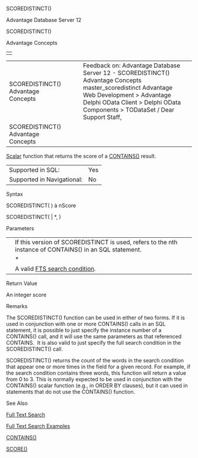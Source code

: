 SCOREDISTINCT()




Advantage Database Server 12  

SCOREDISTINCT()

Advantage Concepts

|  |
| --- |
|  |

|  |  |  |  |  |
| --- | --- | --- | --- | --- |
| SCOREDISTINCT()  Advantage Concepts |  |  | Feedback on: Advantage Database Server 12 - SCOREDISTINCT() Advantage Concepts master\_scoredistinct Advantage Web Development > Advantage Delphi OData Client > Delphi OData Components > TODataSet / Dear Support Staff, |  |
| SCOREDISTINCT()  Advantage Concepts |  |  |  |  |

[Scalar](master_supported_scalar_functions.htm) function that returns the score of a [CONTAINS()](master_contains.htm) result.

|  |  |
| --- | --- |
| Supported in SQL: | Yes |
| Supported in Navigational: | No |

Syntax

SCOREDISTINCT( <n> ) à nScore

SCOREDISTINCT( <field> | \*, <cCondition> )

Parameters

|  |  |
| --- | --- |
| <n> | If this version of SCOREDISTINCT is used, <n> refers to the nth instance of CONTAINS() in an SQL statement. |
| <field> | \* | If this version of SCOREDISTINCT is used, a field is specified or an asterisk (\*) to indicate that all FTS-indexed fields will be searched. |
| <cCondition> | A valid [FTS search condition](master_full_text_search_conditions.htm). |

Return Value

An integer score

Remarks

The SCOREDISTINCT() function can be used in either of two forms. If it is used in conjunction with one or more CONTAINS() calls in an SQL statement, it is possible to just specify the instance number of a CONTAINS() call, and it will use the same parameters as that referenced CONTAINS.  It is also valid to just specify the full search condition in the SCOREDISTINCT() call.

SCOREDISTINCT() returns the count of the words in the search condition that appear one or more times in the field for a given record. For example, if the search condition contains three words, this function will return a value from 0 to 3. This is normally expected to be used in conjunction with the CONTAINS() scalar function (e.g., in ORDER BY clauses), but it can used in statements that do not use the CONTAINS() function.

See Also

[Full Text Search](master_full_text_search.htm)

[Full Text Search Examples](master_full_text_search_scalar_functions.htm)

[CONTAINS()](master_contains.htm)

[SCORE()](master_score.htm)